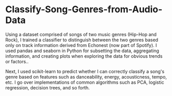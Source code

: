 # Classify-Song-Genres-from-Audio-Data
Using a dataset comprised of songs of two music genres (Hip-Hop and Rock), I trained a classifier to distinguish between the two genres based only on track information derived from Echonest (now part of Spotify). I used pandas and seaborn in Python for subsetting the data, aggregating information, and creating plots when exploring the data for obvious trends or factors..

Next, I used scikit-learn to predict whether I can correctly classify a song's genre based on features such as danceability, energy, acousticness, tempo, etc. I go over implementations of common algorithms such as PCA, logistic regression, decision trees, and so forth.
